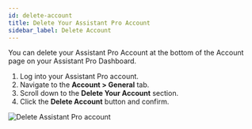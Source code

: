 ```yaml
---
id: delete-account
title: Delete Your Assistant Pro Account
sidebar_label: Delete Account
---
```


You can delete your Assistant Pro Account at the bottom of the Account page on your Assistant Pro Dashboard.

1. Log into your Assistant Pro account.
2. Navigate to  the **Account > General** tab.
3. Scroll down to the **Delete Your Account** section.
4. Click the **Delete Account** button and confirm.

![Delete Assistant Pro account](/img/assistant/cloud--account-settings--delete-account-1.jpg)
